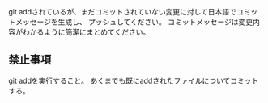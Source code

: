 git addされているが、まだコミットされていない変更に対して日本語でコミットメッセージを生成し、
プッシュしてください。
コミットメッセージは変更内容がわかるように簡潔にまとめてください。

## 禁止事項
git addを実行すること。
あくまでも既にaddされたファイルについてコミットする。
